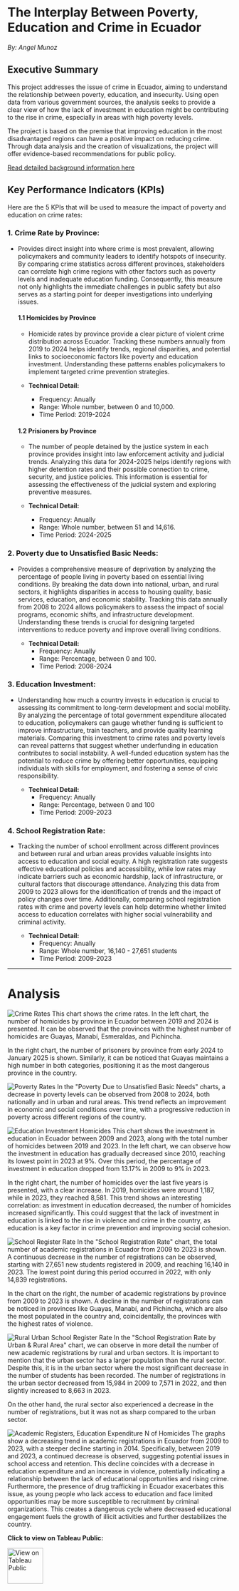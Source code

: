 # The Interplay Between Poverty, Education and Crime in Ecuador

*By: Angel Munoz*

## Executive Summary
This project addresses the issue of crime in Ecuador, aiming to understand the relationship between poverty, education, and insecurity. Using open data from various government sources, the analysis seeks to provide a clear view of how the lack of investment in education might be contributing to the rise in crime, especially in areas with high poverty levels.

The project is based on the premise that improving education in the most disadvantaged regions can have a positive impact on reducing crime. Through data analysis and the creation of visualizations, the project will offer evidence-based recommendations for public policy.

[Read detailed background information here](Background.md)

## Key Performance Indicators (KPIs)
Here are the 5 KPIs that will be used to measure the impact of poverty and education on crime rates:

### 1. Crime Rate by Province:
- Provides direct insight into where crime is most prevalent, allowing policymakers and community leaders to identify hotspots of insecurity. By comparing crime statistics across different provinces, stakeholders can correlate high crime regions with other factors such as poverty levels and inadequate education funding. Consequently, this measure not only highlights the immediate challenges in public safety but also serves as a starting point for deeper investigations into underlying issues.

  #### 1.1 Homicides by Province
  - Homicide rates by province provide a clear picture of violent crime distribution across Ecuador. Tracking these numbers annually from 2019 to 2024 helps identify trends, regional disparities, and potential links to socioeconomic factors like poverty and education investment. Understanding these patterns enables policymakers to implement targeted crime prevention strategies.

  - **Technical Detail:**
    * Frequency: Anually
    * Range: Whole number, between 0 and 10,000.
    * Time Period: 2019-2024

  #### 1.2 Prisioners by Province
  - The number of people detained by the justice system in each province provides insight into law enforcement activity and judicial trends. Analyzing this data for 2024-2025 helps identify regions with higher detention rates and their possible connection to crime, security, and justice policies. This information is essential for assessing the effectiveness of the judicial system and exploring preventive measures.
    
  - **Technical Detail:**
    * Frequency: Anually
    * Range: Whole number, between 51 and 14,616.
    * Time Period: 2024-2025

### 2. Poverty due to Unsatisfied Basic Needs:
- Provides a comprehensive measure of deprivation by analyzing the percentage of people living in poverty based on essential living conditions. By breaking the data down into national, urban, and rural sectors, it highlights disparities in access to housing quality, basic services, education, and economic stability. Tracking this data annually from 2008 to 2024 allows policymakers to assess the impact of social programs, economic shifts, and infrastructure development. Understanding these trends is crucial for designing targeted interventions to reduce poverty and improve overall living conditions.
    
  - **Technical Detail:**
    * Frequency: Anually
    * Range: Percentage, between 0 and 100.
    * Time Period: 2008-2024

### 3. Education Investment:
- Understanding how much a country invests in education is crucial to assessing its commitment to long-term development and social mobility. By analyzing the percentage of total government expenditure allocated to education, policymakers can gauge whether funding is sufficient to improve infrastructure, train teachers, and provide quality learning materials. Comparing this investment to crime rates and poverty levels can reveal patterns that suggest whether underfunding in education contributes to social instability. A well-funded education system has the potential to reduce crime by offering better opportunities, equipping individuals with skills for employment, and fostering a sense of civic responsibility.
    
  - **Technical Detail:**
    * Frequency: Anually
    * Range: Percentage, between 0 and 100
    * Time Period: 2009-2023

### 4. School Registration Rate:
- Tracking the number of school enrollment across different provinces and between rural and urban areas provides valuable insights into access to education and social equity. A high registration rate suggests effective educational policies and accessibility, while low rates may indicate barriers such as economic hardship, lack of infrastructure, or cultural factors that discourage attendance. Analyzing this data from 2009 to 2023 allows for the identification of trends and the impact of policy changes over time. Additionally, comparing school registration rates with crime and poverty levels can help determine whether limited access to education correlates with higher social vulnerability and criminal activity.
    
  - **Technical Detail:**
    * Frequency: Anually
    * Range: Whole number, 16,140 - 27,651 students
    * Time Period: 2009-2023


---

# Analysis
![Crime Rates](https://github.com/user-attachments/assets/8e9ae190-8058-4342-90c0-2d3d92bb2b8b)
This chart shows the crime rates. In the left chart, the number of homicides by province in Ecuador between 2019 and 2024 is presented. It can be observed that the provinces with the highest number of homicides are Guayas, Manabí, Esmeraldas, and Pichincha.

In the right chart, the number of prisoners by province from early 2024 to January 2025 is shown. Similarly, it can be noticed that Guayas maintains a high number in both categories, positioning it as the most dangerous province in the country.


![Poverty Rates](https://github.com/user-attachments/assets/1d51d7f6-0142-4cf6-b53b-64634a339620)
In the "Poverty Due to Unsatisfied Basic Needs" charts, a decrease in poverty levels can be observed from 2008 to 2024, both nationally and in urban and rural areas. This trend reflects an improvement in economic and social conditions over time, with a progressive reduction in poverty across different regions of the country.

![Education Investment   Homicides](https://github.com/user-attachments/assets/af84b65a-ba3d-465f-a048-5acee1e59df0)
This chart shows the investment in education in Ecuador between 2009 and 2023, along with the total number of homicides between 2019 and 2023. In the left chart, we can observe how the investment in education has gradually decreased since 2010, reaching its lowest point in 2023 at 9%. Over this period, the percentage of investment in education dropped from 13.17% in 2009 to 9% in 2023.

In the right chart, the number of homicides over the last five years is presented, with a clear increase. In 2019, homicides were around 1,187, while in 2023, they reached 8,581. This trend shows an interesting correlation: as investment in education decreased, the number of homicides increased significantly. This could suggest that the lack of investment in education is linked to the rise in violence and crime in the country, as education is a key factor in crime prevention and improving social cohesion.


![School Register Rate](https://github.com/user-attachments/assets/5b87bba1-bdbb-4247-8ddc-d3a3779cd097)
In the "School Registration Rate" chart, the total number of academic registrations in Ecuador from 2009 to 2023 is shown. A continuous decrease in the number of registrations can be observed, starting with 27,651 new students registered in 2009, and reaching 16,140 in 2023. The lowest point during this period occurred in 2022, with only 14,839 registrations.

In the chart on the right, the number of academic registrations by province from 2009 to 2023 is shown. A decline in the number of registrations can be noticed in provinces like Guayas, Manabí, and Pichincha, which are also the most populated in the country and, coincidentally, the provinces with the highest rates of violence.


![Rural   Urban School Register Rate](https://github.com/user-attachments/assets/6e7eba63-b601-402c-827c-cc15c197a301)
In the "School Registration Rate by Urban & Rural Area" chart, we can observe in more detail the number of new academic registrations by rural and urban sectors. It is important to mention that the urban sector has a larger population than the rural sector. Despite this, it is in the urban sector where the most significant decrease in the number of students has been recorded. The number of registrations in the urban sector decreased from 15,984 in 2009 to 7,571 in 2022, and then slightly increased to 8,663 in 2023.

On the other hand, the rural sector also experienced a decrease in the number of registrations, but it was not as sharp compared to the urban sector.


![Academic Registers, Education Expenditure   N of Homicides](https://github.com/user-attachments/assets/9178bf61-9d9a-4505-8ad3-c897ea3117c6)
The graphs show a decreasing trend in academic registrations in Ecuador from 2009 to 2023, with a steeper decline starting in 2014. Specifically, between 2019 and 2023, a continued decrease is observed, suggesting potential issues in school access and retention. This decline coincides with a decrease in education expenditure and an increase in violence, potentially indicating a relationship between the lack of educational opportunities and rising crime.  Furthermore, the presence of drug trafficking in Ecuador exacerbates this issue, as young people who lack access to education and face limited opportunities may be more susceptible to recruitment by criminal organizations. This creates a dangerous cycle where decreased educational engagement fuels the growth of illicit activities and further destabilizes the country.

**Click to view on Tableau Public:**

<a href="https://public.tableau.com/views/TermProjectVisualizations/TheInterplayPovertyEducationCrime?:language=en-US&publish=yes&:sid=&:redirect=auth&:display_count=n&:origin=viz_share_link">
    <img src="https://www.tableau.com/sites/default/files/blog/tableautips_30.png" alt="View on Tableau Public" height="80" >
</a>


